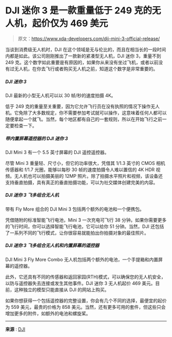 # DJI 迷你 3 是一款重量低于 249 克的无人机，起价仅为 469 美元

> 原文：<https://www.xda-developers.com/dji-mini-3-official-release/>

当谈到消费级无人机时，DJI 在这个领域是无与伦比的，而且在相当长的一段时间内都是如此。该公司刚刚推出了一款新的紧凑型无人机，DJI 迷你 3，重量不到 249 克。这个数字如此重要是有原因的，如果你从来没有坐过飞机，或者以前没有过无人机，在你去飞行或者购买无人机之前，知道这个数字是非常重要的。

##### DJI 迷你 3

DJI 最新的小型无人机可以以 30 帧/秒的速度拍摄 4K。

低于 249 克的重量至关重要，因为它允许飞行员在没有执照的情况下操作无人机。它免除了大多数规定，你不需要参加考试就可以操作，这意味着任何人都可以随便拿起一个就飞。当然，每个地区都有自己的一套规则，所以在开始飞行之前一定要检查一下。

##### 带内置屏幕遥控器的 DJI 迷你 3

DJI Mini 3 有一个 5.5 英寸屏幕的 DJI 遥控遥控器。

尽管 Mini 3 重量轻、尺寸小，但它的功率很大，凭借其 1/1.3 英寸的 CMOS 相机传感器和 f/1.7 光圈，能够以每秒 30 帧的速度拍摄令人难以置信的 4K HDR 视频。无人机也可以拍摄美丽的 12MP 照片。除了拍摄水平照片和视频，该设备还支持垂直拍摄，具有真正的垂直拍摄功能，可以为社交媒体创建完美的内容。

##### DJI 迷你 3 飞多组合无人机

带有 Fly More 组合的 DJI Mini 3 包括两个额外的电池和一个便携包。

凭借随附的标准智能飞行电池，Mini 3 一次充电可飞行 38 分钟。如果你需要更多的飞行时间，你可以选择智能飞行电池，它可以给你 51 分钟。当然，DJI 还包括了一系列不同的飞行模式，让你很容易就能拍出你拍摄对象的最佳照片。

##### DJI 迷你 3 飞多组合无人机和内置屏幕的遥控器

DJI Mini 3 Fly More Combo 无人机包括两个额外的电池，一个手提箱和内置屏幕的遥控器。

此外，它还具有不同的传感器和返回家园(RTH)模式，可以确保您的无人机安全，以防与遥控器失去连接或发生其他事件。DJI 迷你 3 无人机起价 469 美元。目前，这种独立的模型只能直接从 DJI 的网站上购买。

如果你想获得一个包括遥控器的完整设置，你会有几个不同的选择，最便宜的起价为 559 美元，最贵的价格为 858 美元。当然，还有更多可用的套件，但这些只会增加更多的附件，如额外的电池和螺旋桨。

* * *

**来源** : [DJI](https://www.dji.com/newsroom/news/dji-mini-3-is-the-sub-249g-drone-for-everyone-anywhere)